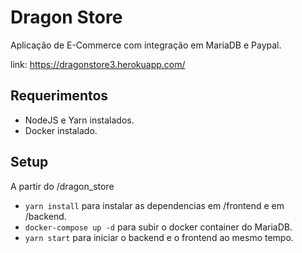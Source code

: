 # Dragon Store

Aplicação de E-Commerce com integração em MariaDB e Paypal.

link: https://dragonstore3.herokuapp.com/

## Requerimentos

- NodeJS e Yarn instalados.
- Docker instalado.

## Setup

A partir do /dragon_store

- `yarn install` para instalar as dependencias em /frontend e em /backend.
- `docker-compose up -d` para subir o docker container do MariaDB.
- `yarn start` para iniciar o backend e o frontend ao mesmo tempo.
